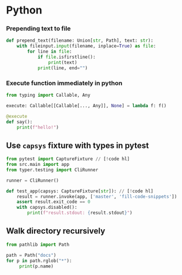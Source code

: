 # Python

### Prepending text to file

```python
def prepend_text(filename: Union[str, Path], text: str):
    with fileinput.input(filename, inplace=True) as file:
        for line in file:
            if file.isfirstline():
                print(text)
            print(line, end="")
```

### Execute function immediately in python

```python
from typing import Callable, Any

execute: Callable[[Callable[..., Any]], None] = lambda f: f()

@execute
def say():
    print(f"hello!")
```

## Use `capsys` fixture with types in pytest

```python
from pytest import CaptureFixture // [!code hl]
from src.main import app
from typer.testing import CliRunner

runner = CliRunner()

def test_app(capsys: CaptureFixture[str]): // [!code hl]
    result = runner.invoke(app, ['master', 'fill-code-snippets'])
    assert result.exit_code == 0
    with capsys.disabled():
        print(f"result.stdout: {result.stdout}")
```

## Walk directory recursively

```python
from pathlib import Path

path = Path("docs")
for p in path.rglob("*"):
     print(p.name)
```
